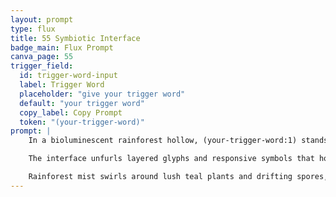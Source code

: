 ```yaml
---
layout: prompt
type: flux
title: 55 Symbiotic Interface
badge_main: Flux Prompt
canva_page: 55
trigger_field:
  id: trigger-word-input
  label: Trigger Word
  placeholder: "give your trigger word"
  default: "your trigger word"
  copy_label: Copy Prompt
  token: "(your-trigger-word)"
prompt: |
    In a bioluminescent rainforest hollow, (your-trigger-word:1) stands before a sleek alien console fused into the trunk of a towering tree, the device projecting a translucent floating interface at arm’s length. A plain dark blue T-shirt hugs his frame while violet-blue light pours from the console, defining every contour with ultra-sharp clarity reminiscent of a 50mm lens capture.

    The interface unfurls layered glyphs and responsive symbols that hover just beyond his fingertips. Soft pulses spill across his face, revealing an expression of joyful curiosity and genuine wonder as he leans in, eyes bright and attentive.

    Rainforest mist swirls around lush teal plants and drifting spores, scattering cool highlights across wet leaves and ambient moisture. Cinematic, hyperreal detail preserves grounded proportions, clean textures, and the calm harmony between human intuition and advanced alien technology.
---
```

